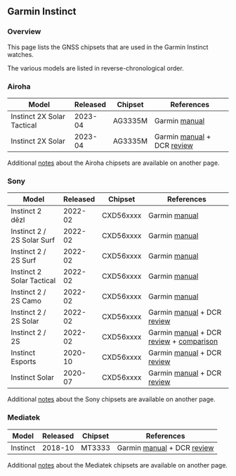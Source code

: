 ## Garmin Instinct

### Overview

This page lists the GNSS chipsets that are used in the Garmin Instinct watches.

The various models are listed in reverse-chronological order.



### Airoha

| Model                       | Released   | Chipset | References |
| --------------------------- | ---------- | ---------- | ---------- |
| Instinct 2X Solar Tactical | 2023-04 | AG3335M | Garmin [manual](https://www8.garmin.com/manuals/webhelp/GUID-31D23DBB-57C2-4DF7-A0C9-8D1A00AB4BE7/EN-US/GUID-7778C63A-5928-4315-B25B-3DA9B3E467B6.html) |
| Instinct 2X Solar | 2023-04 | AG3335M | Garmin [manual](https://www8.garmin.com/manuals/webhelp/GUID-31D23DBB-57C2-4DF7-A0C9-8D1A00AB4BE7/EN-US/GUID-7778C63A-5928-4315-B25B-3DA9B3E467B6.html) + DCR [review](https://www.dcrainmaker.com/2023/04/garmin-instinct-2x-in-depth-review-bigger-and-flashlight-equipped.html) |

Additional [notes](../../../chipsets/airoha/devices.md) about the Airoha chipsets are available on another page.



### Sony

| Model                      | Released | Chipset   | References                                                   |
| -------------------------- | -------- | --------- | ------------------------------------------------------------ |
| Instinct 2 dēzl            | 2022-02  | CXD56xxxx | Garmin [manual](https://www8.garmin.com/manuals/webhelp/GUID-31D23DBB-57C2-4DF7-A0C9-8D1A00AB4BE7/EN-US/GUID-7778C63A-5928-4315-B25B-3DA9B3E467B6.html) |
| Instinct 2 / 2S Solar Surf | 2022-02  | CXD56xxxx | Garmin [manual](https://www8.garmin.com/manuals/webhelp/GUID-31D23DBB-57C2-4DF7-A0C9-8D1A00AB4BE7/EN-US/GUID-7778C63A-5928-4315-B25B-3DA9B3E467B6.html) |
| Instinct 2 / 2S Surf       | 2022-02  | CXD56xxxx | Garmin [manual](https://www8.garmin.com/manuals/webhelp/GUID-31D23DBB-57C2-4DF7-A0C9-8D1A00AB4BE7/EN-US/GUID-7778C63A-5928-4315-B25B-3DA9B3E467B6.html) |
| Instinct 2 Solar Tactical  | 2022-02  | CXD56xxxx | Garmin [manual](https://www8.garmin.com/manuals/webhelp/GUID-DA71CC59-DC5F-4E35-BBC3-33D588DADC81/EN-US/GUID-31C5EBD6-A5E6-46FA-9EDE-43DBA4872546.html) |
| Instinct 2 / 2S Camo       | 2022-02  | CXD56xxxx | Garmin [manual](https://www8.garmin.com/manuals/webhelp/GUID-31D23DBB-57C2-4DF7-A0C9-8D1A00AB4BE7/EN-US/GUID-7778C63A-5928-4315-B25B-3DA9B3E467B6.html) |
| Instinct 2 / 2S Solar      | 2022-02  | CXD56xxxx | Garmin [manual](https://www8.garmin.com/manuals/webhelp/GUID-31D23DBB-57C2-4DF7-A0C9-8D1A00AB4BE7/EN-US/GUID-7778C63A-5928-4315-B25B-3DA9B3E467B6.html) + DCR [review](https://www.dcrainmaker.com/2022/02/garmin-instinct2-2s-2-solar-in-depth-review.html) |
| Instinct 2 / 2S            | 2022-02  | CXD56xxxx | Garmin [manual](https://www8.garmin.com/manuals/webhelp/GUID-31D23DBB-57C2-4DF7-A0C9-8D1A00AB4BE7/EN-US/GUID-7778C63A-5928-4315-B25B-3DA9B3E467B6.html) + DCR [review](https://www.dcrainmaker.com/2022/02/garmin-instinct2-2s-2-solar-in-depth-review.html) + [comparison](https://www.dcrainmaker.com/2022/02/instinct-detailed-comparison.html) |
| Instinct Esports           | 2020-10  | CXD56xxxx | Garmin [manual](https://www8.garmin.com/manuals/webhelp/GUID-DB0B2E91-DAF6-46B9-B1D2-89EDA37A56DC/EN-US/GUID-4EE5B773-E8A3-4C61-8D64-432B575963D8.html) + DCR [review](https://www.dcrainmaker.com/2020/10/garmin-instinct-esports-edition-all-the-details.html) |
| Instinct Solar             | 2020-07  | CXD56xxxx | Garmin [manual](https://www8.garmin.com/manuals/webhelp/GUID-A298EB1C-21D9-430F-8D06-A2CC74E5D5E9/EN-US/GUID-31C5EBD6-A5E6-46FA-9EDE-43DBA4872546.html) + DCR [review](https://www.dcrainmaker.com/2020/07/garmin-instinct-solar-review-whats-new-different.html) |

Additional [notes](../../../chipsets/sony/devices.md) about the Sony chipsets are available on another page.



### Mediatek

| Model    | Released | Chipset | References                                                   |
| -------- | -------- | ------- | ------------------------------------------------------------ |
| Instinct | 2018-10  | MT3333  | Garmin [manual](https://www8.garmin.com/manuals/webhelp/instinct/EN-US/GUID-1500E73F-F386-49AF-A542-25D4B1655A08.html) + DCR [review](https://www.dcrainmaker.com/2018/10/garmin-instinct-gps-watch-in-depth-review.html) |

Additional [notes](../../../chipsets/mediatek/devices.md) about the Mediatek chipsets are available on another page.


